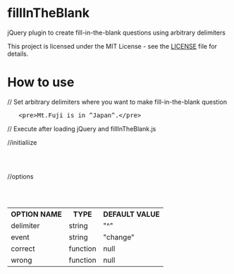 # fillInTheBlank

jQuery plugin to create fill-in-the-blank questions using arbitrary delimiters

This project is licensed under the MIT License - see the [LICENSE](LICENSE) file for details.

# How to use

// Set arbitrary delimiters where you want to make fill-in-the-blank question

<pre>
   &lt;pre&gt;Mt.Fuji is in ^Japan^.&lt;/pre&gt;
</pre>

// Execute after loading jQuery and fillInTheBlank.js

//initialiize
<pre>
<script>
  $("pre").fillInTheBlank();
</script>
</pre>

//options
<pre>
<script>
$("pre").each(function() {
  $(this).fillInTheBlank({
    delimiter: "^", // Delimiter to use -- default "^"
    event: "change", // Event that triggers the check　--default "change"
    correct: function() {
      alert("Correct!"); // When event is occured and answer is collect..
    },
    wrong: function() {
      alert("Sorry, that's incorrect."); // When event is occured and answer is wrong..
    }
  });
});
</script>
</pre>
<table>
  <tr>
    <th>OPTION NAME</th><th>TYPE</th><th>DEFAULT VALUE</th>
  </tr>
  <tr>
    <td>delimiter</td><td>string</td><td>"^"</td>
  </tr>
  <tr>
    <td>event</td><td>string</td><td>"change"</td>
  </tr>
  <tr>
    <td>correct</td><td>function</td><td>null</td>
  </tr>
    <td>wrong</td><td>function</td><td>null</td>
</table>
